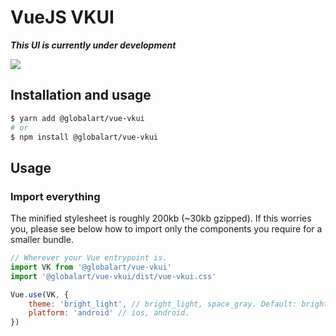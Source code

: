 # VueJS VKUI
***This UI is currently under development***

![](https://img.shields.io/npm/v/@globalart/vue-vkui.svg?colorA=57D9A3&colorB=666666)

## Installation and usage

```bash
$ yarn add @globalart/vue-vkui
# or
$ npm install @globalart/vue-vkui
```

## Usage

### Import everything

The minified stylesheet is roughly 200kb (~30kb gzipped). If this worries you, please see below how to import
only the components you require for a smaller bundle.

```javascript
// Wherever your Vue entrypoint is.
import VK from '@globalart/vue-vkui'
import '@globalart/vue-vkui/dist/vue-vkui.css'

Vue.use(VK, {
    theme: 'bright_light', // bright_light, space_gray. Default: bright_light
    platform: 'android' // ios, android.
})
```

